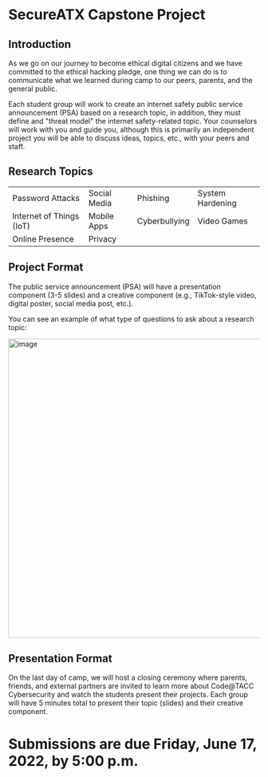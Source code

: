 # SecureATX Capstone Project

## Introduction
As we go on our journey to become ethical digital citizens and we have committed to the ethical hacking pledge, one thing we can do is to communicate what we learned during camp to our peers, parents, and the general public.

Each student group will work to create an internet safety public service announcement (PSA) based on a research topic, in addition, they must define and "threat model" the internet safety-related topic. Your counselors will work with you and guide you, although this is primarily an independent project you will be able to discuss ideas, topics, etc., with your peers and staff.

## Research Topics

|||||
| ---- | ---- | ---- | ---- |
| Password Attacks | Social Media | Phishing | System Hardening |
| Internet of Things (IoT) | Mobile Apps | Cyberbullying | Video Games | 
| Online Presence| Privacy |
 

## Project Format
The public service announcement (PSA) will have a presentation component (3-5 slides) and a creative component (e.g., TikTok-style video, digital poster, social media post, etc.).

You can see an example of what type of questions to ask about a research topic:

<img width="600" alt="image" src="https://user-images.githubusercontent.com/45373932/174138500-ba6733b7-a5e8-47b7-a57c-45284be695ee.png">


## Presentation Format
On the last day of camp, we will host a closing ceremony where parents, friends, and external partners are invited to learn more about Code@TACC Cybersecurity and watch the students present their projects. Each group will have 5 minutes total to present their topic (slides) and their creative component.


# Submissions are due Friday, June 17, 2022, by 5:00 p.m.
